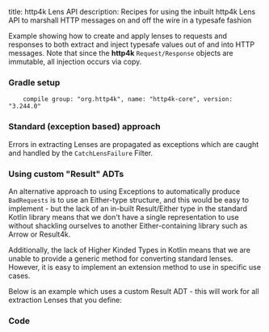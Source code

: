 title: http4k Lens API
description: Recipes for using the inbuilt http4k Lens API to marshall HTTP messages on and off the wire in a typesafe fashion

Example showing how to create and apply lenses to requests and responses to both extract and inject typesafe values out of and into HTTP messages. Note that since the **http4k** `Request/Response` objects are immutable, all injection occurs via copy.

### Gradle setup
```
    compile group: "org.http4k", name: "http4k-core", version: "3.244.0"
```

### Standard (exception based) approach [<img class="octocat"/>](https://github.com/http4k/http4k/blob/master/src/docs/cookbook/typesafe_http_requests_with_lenses/example.kt)
Errors in extracting Lenses are propagated as exceptions which are caught and handled by the `CatchLensFailure` Filter.

<script src="https://gist-it.appspot.com/https://github.com/http4k/http4k/blob/master/src/docs/cookbook/typesafe_http_requests_with_lenses/example.kt"></script>

### Using custom "Result" ADTs
An alternative approach to using Exceptions to automatically produce `BadRequests` is to use an Either-type structure, and this would be easy to implement - but the lack of an in-built Result/Either type in the standard Kotlin library means that we 
don't have a single representation to use without shackling ourselves to another Either-containing library such as Arrow or Result4k.

Additionally, the lack of Higher Kinded Types in Kotlin means that we are unable to provide a generic method for converting standard lenses. However, it is easy to implement an extension method to use in specific use cases.

Below is an example which uses a custom Result ADT - this will work for all extraction Lenses that you define:

### Code [<img class="octocat"/>](https://github.com/http4k/http4k/blob/master/src/docs/cookbook/typesafe_http_requests_with_lenses/example_custom_result_adt.kt)
<script src="https://gist-it.appspot.com/https://github.com/http4k/http4k/blob/master/src/docs/cookbook/typesafe_http_requests_with_lenses/example_custom_result_adt.kt"></script>

